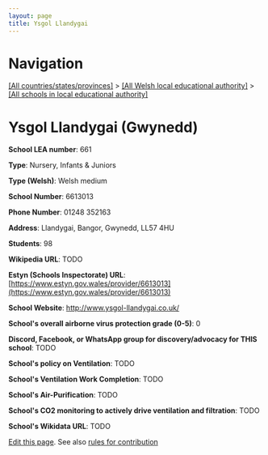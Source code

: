 ```yaml
---
layout: page
title: Ysgol Llandygai
---
```

# Navigation

[[All countries/states/provinces]](../../..) > [[All Welsh local educational authority]](../..) > [[All schools in local educational authority]](..)

# Ysgol Llandygai (Gwynedd)

**School LEA number**: 661

**Type**: Nursery, Infants & Juniors

**Type (Welsh)**: Welsh medium

**School Number**: 6613013

**Phone Number**: 01248 352163

**Address**: Llandygai, Bangor, Gwynedd, LL57 4HU

**Students**: 98

**Wikipedia URL**: TODO

**Estyn (Schools Inspectorate) URL**: [https://www.estyn.gov.wales/provider/6613013](https://www.estyn.gov.wales/provider/6613013)

**School Website**: http://www.ysgol-llandygai.co.uk/

**School's overall airborne virus protection grade (0-5)**: 0

**Discord, Facebook, or WhatsApp group for discovery/advocacy for THIS school**: TODO

**School's policy on Ventilation**: TODO

**School's Ventilation Work Completion**: TODO

**School's Air-Purification**: TODO

**School's CO2 monitoring to actively drive ventilation and filtration**: TODO

**School's Wikidata URL**: TODO




[Edit this page](https://github.com/ventilate-schools/Wales/edit/prif/./Gwynedd/Ysgol_Llandygai.md). See also [rules for contribution](../../../contribution-rules/)